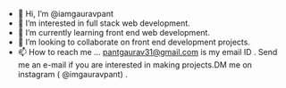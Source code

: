 - 👋 Hi, I’m @iamgauravpant
- 👀 I’m interested in full stack web development.
- 🌱 I’m currently learning front end web development.
- 💞️ I’m looking to collaborate on front end development projects.
- 📫 How to reach me ... pantgaurav31@gmail.com is my email ID . Send me an e-mail if you are interested in making projects.DM me on instagram ( @imgauravpant) .

<!---
iamgauravpant/iamgauravpant is a ✨ special ✨ repository because its `README.md` (this file) appears on your GitHub profile.
You can click the Preview link to take a look at your changes.
--->
